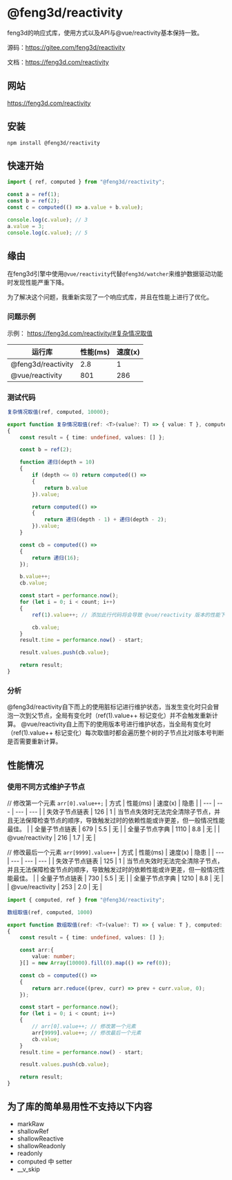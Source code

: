 # @feng3d/reactivity

feng3d的响应式库，使用方式以及API与@vue/reactivity基本保持一致。

源码：https://gitee.com/feng3d/reactivity

文档：https://feng3d.com/reactivity

## 网站

https://feng3d.com/reactivity

## 安装
```
npm install @feng3d/reactivity
```

## 快速开始

```ts
import { ref, computed } from "@feng3d/reactivity";

const a = ref(1);
const b = ref(2);
const c = computed(() => a.value + b.value);

console.log(c.value); // 3
a.value = 3;
console.log(c.value); // 5
```

## 缘由
在feng3d引擎中使用`@vue/reactivity`代替`@feng3d/watcher`来维护数据驱动功能时发现性能严重下降。

为了解决这个问题，我重新实现了一个响应式库，并且在性能上进行了优化。

### 问题示例

示例： https://feng3d.com/reactivity/#复杂情况取值

| 运行库 | 性能(ms) | 速度(x) |
| --- | --- | --- |
| @feng3d/reactivity | 2.8 | 1 |
| @vue/reactivity | 801 | 286 |

### 测试代码
```ts
复杂情况取值(ref, computed, 10000);

export function 复杂情况取值(ref: <T>(value?: T) => { value: T }, computed: <T>(func: (oldValue?: T) => T) => { readonly value: T }, count: number)
{
    const result = { time: undefined, values: [] };

    const b = ref(2);

    function 递归(depth = 10)
    {
        if (depth <= 0) return computed(() =>
        {
            return b.value
        }).value;

        return computed(() =>
        {
            return 递归(depth - 1) + 递归(depth - 2);
        }).value;
    }

    const cb = computed(() =>
    {
        return 递归(16);
    });

    b.value++;
    cb.value;

    const start = performance.now();
    for (let i = 0; i < count; i++)
    {
        ref(1).value++; // 添加此行代码将会导致 @vue/reactivity 版本的性能下降，而 @feng3d/reactivity 版本的性能保持不变

        cb.value;
    }
    result.time = performance.now() - start;

    result.values.push(cb.value);

    return result;
}
```

### 分析
@feng3d/reactivity自下而上的使用脏标记进行维护状态，当发生变化时只会冒泡一次到父节点，全局有变化时（ref(1).value++ 标记变化）并不会触发重新计算。
@vue/reactivity自上而下的使用版本号进行维护状态，当全局有变化时（ref(1).value++ 标记变化）每次取值时都会遍历整个树的子节点比对版本号判断是否需要重新计算。

## 性能情况
### 使用不同方式维护子节点

// 修改第一个元素 `arr[0].value++;`
| 方式 | 性能(ms) | 速度(x) | 隐患 |
| --- | --- | --- | --- |
| 失效子节点链表 | 126 | 1 | 当节点失效时无法完全清除子节点，并且无法保障检查节点的顺序，导致触发过时的依赖性能或许更差，但一般情况性能最佳。 |
| 全量子节点链表 | 679 | 5.5 | 无 |
| 全量子节点字典 | 1110 | 8.8 | 无 |
| @vue/reactivity | 216 | 1.7 | 无 |

// 修改最后一个元素 `arr[9999].value++`
| 方式 | 性能(ms) | 速度(x) | 隐患 |
| --- | --- | --- | --- |
| 失效子节点链表 | 125 | 1 | 当节点失效时无法完全清除子节点，并且无法保障检查节点的顺序，导致触发过时的依赖性能或许更差，但一般情况性能最佳。 |
| 全量子节点链表 | 730 | 5.5 | 无 |
| 全量子节点字典 | 1210 | 8.8 | 无 |
| @vue/reactivity | 253 | 2.0 | 无 |

```ts
import { computed, ref } from "@feng3d/reactivity";

数组取值(ref, computed, 1000)

export function 数组取值(ref: <T>(value?: T) => { value: T }, computed: <T>(func: (oldValue?: T) => T) => { readonly value: T },count: number)
{
    const result = { time: undefined, values: [] };

    const arr:{
        value: number;
    }[] = new Array(10000).fill(0).map(() => ref(0));

    const cb = computed(() =>
    {
        return arr.reduce((prev, curr) => prev + curr.value, 0);
    });

    const start = performance.now();
    for (let i = 0; i < count; i++)
    {
        // arr[0].value++; // 修改第一个元素
        arr[9999].value++; // 修改最后一个元素
        cb.value;
    }
    result.time = performance.now() - start;

    result.values.push(cb.value);

    return result;
}

```

## 为了库的简单易用性不支持以下内容
- markRaw
- shallowRef
- shallowReactive
- shallowReadonly
- readonly
- computed 中 setter
- __v_skip
